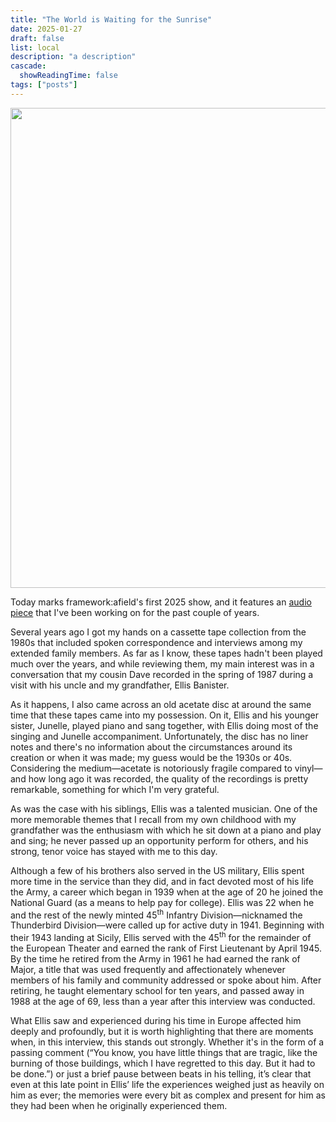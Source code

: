 ```yaml
---
title: "The World is Waiting for the Sunrise"
date: 2025-01-27
draft: false
list: local
description: "a description"
cascade:
  showReadingTime: false
tags: ["posts"]
---
```


<p><img class="post__image post__image--wide" src="https://imagedelivery.net/W3vkZ88MvMerAgdbS1TPPQ/830c4c80-e424-4794-4868-70bf69943c00/public" alt="" width="1207" height="768"></p>
<p>Today marks framework:afield's first 2025 show, and it features an <a href="https://frameworkradio.net/2025/01/917-2025-01-27/" title="Framework Radio">audio piece</a> that I've been working on for the past couple of years.</p>
<p>Several years ago I got my hands on a cassette tape collection from the 1980s that included spoken correspondence and interviews among my extended family members. As far as I know, these tapes hadn't been played much over the years, and while reviewing them, my main interest was in a conversation that my cousin Dave recorded in the spring of 1987 during a visit with his uncle and my grandfather, Ellis Banister.</p>
<p>As it happens, I also came across an old acetate disc at around the same time that these tapes came into my possession. On it, Ellis and his younger sister, Junelle, played piano and sang together, with Ellis doing most of the singing and Junelle accompaniment. Unfortunately, the disc has no liner notes and there's no information about the circumstances around its creation or when it was made; my guess would be the 1930s or 40s. Considering the medium—acetate is notoriously fragile compared to vinyl—and how long ago it was recorded, the quality of the recordings is pretty remarkable, something for which I'm very grateful.</p>
<p>As was the case with his siblings, Ellis was a talented musician. One of the more memorable themes that I recall from my own childhood with my grandfather was the enthusiasm with which he sit down at a piano and play and sing; he never passed up an opportunity perform for others, and his strong, tenor voice has stayed with me to this day.</p>
<p>Although a few of his brothers also served in the US military, Ellis spent more time in the service than they did, and in fact devoted most of his life the Army, a career which began in 1939 when at the age of 20 he joined the National Guard (as a means to help pay for college). Ellis was 22 when he and the rest of the newly minted 45<sup>th</sup> Infantry Division—nicknamed the Thunderbird Division—were called up for active duty in 1941. Beginning with their 1943 landing at Sicily, Ellis served with the 45<sup>th</sup> for the remainder of the European Theater and earned the rank of First Lieutenant by April 1945. By the time he retired from the Army in 1961 he had earned the rank of Major, a title that was used frequently and affectionately whenever members of his family and community addressed or spoke about him. After retiring, he taught elementary school for ten years, and passed away in 1988 at the age of 69, less than a year after this interview was conducted.</p>
<p>What Ellis saw and experienced during his time in Europe affected him deeply and profoundly, but it is worth highlighting that there are moments when, in this interview, this stands out strongly. Whether it's in the form of a passing comment (“You know, you have little things that are tragic, like the burning of those buildings, which I have regretted to this day. But it had to be done.”) or just a brief pause between beats in his telling, it’s clear that even at this late point in Ellis’ life the experiences weighed just as heavily on him as ever; the memories were every bit as complex and present for him as they had been when he originally experienced them.</p>